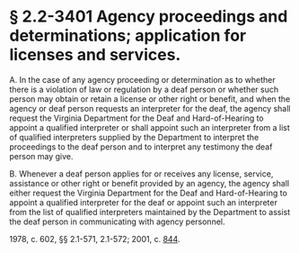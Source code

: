 # § 2.2-3401 Agency proceedings and determinations; application for licenses and services.

<p>A. In the case of any agency proceeding or determination as to whether there is a violation of law or regulation by a deaf person or whether such person may obtain or retain a license or other right or benefit, and when the agency or deaf person requests an interpreter for the deaf, the agency shall request the Virginia Department for the Deaf and Hard-of-Hearing to appoint a qualified interpreter or shall appoint such an interpreter from a list of qualified interpreters supplied by the Department to interpret the proceedings to the deaf person and to interpret any testimony the deaf person may give.</p><p>B. Whenever a deaf person applies for or receives any license, service, assistance or other right or benefit provided by an agency, the agency shall either request the Virginia Department for the Deaf and Hard-of-Hearing to appoint a qualified interpreter for the deaf or appoint such an interpreter from the list of qualified interpreters maintained by the Department to assist the deaf person in communicating with agency personnel.</p><p>1978, c. 602, §§ 2.1-571, 2.1-572; 2001, c. <a href='http://lis.virginia.gov/cgi-bin/legp604.exe?011+ful+CHAP0844'>844</a>.</p>